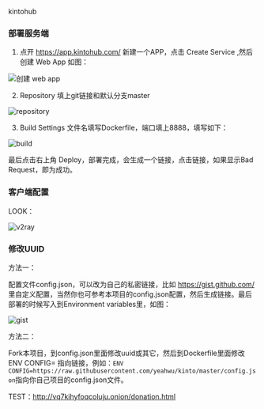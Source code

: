 
kintohub

### 部署服务端
1. 点开 https://app.kintohub.com/ 新建一个APP，点击 Create Service ,然后创建 Web App 如图：

![创建 web app](/img/kinto2.PNG)

2. Repository 填上git链接和默认分支master

![repository](/img/kinto1.PNG)

3. Build Settings 文件名填写Dockerfile，端口填上8888，填写如下：

![build](/img/kinto.PNG)

最后点击右上角 Deploy，部署完成，会生成一个链接，点击链接，如果显示Bad Request，即为成功。

### 客户端配置

LOOK：

![v2ray](/img/kinto3.jpg)



### 修改UUID

方法一：

配置文件config.json，可以改为自己的私密链接，比如 https://gist.github.com/ 里自定义配置，当然你也可参考本项目的config.json配置，然后生成链接。最后部署的时候写入到Environment variables里，如图：

![gist](/img/kinto4.jpg)

方法二：

Fork本项目，到config.json里面修改uuid或其它，然后到Dockerfile里面修改ENV CONFIG= 指向链接，例如：`ENV CONFIG=https://raw.githubusercontent.com/yeahwu/kinto/master/config.json`指向你自己项目的config.json文件。



TEST：http://vq7kihyfoqcoluju.onion/donation.html
